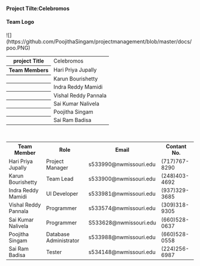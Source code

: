 <html>
<head>
<h4>Project Tilte:Celebromos</h4>
<h4>Team Logo</h4>
<p>![](https://github.com/PoojithaSingam/projectmanagement/blob/master/docs/poo.PNG) </p>
<head>
<body>
<table>
<tr>
<th>project Title</th>
<td>Celebromos</td>
</tr>
<tr>
<th>Team Members</th>
<td>Hari Priya Jupally</td>
</tr>
<tr>
<th></th>
<td>Karun Bourishetty</td>
</tr>
<tr>
<th></th>
<td>Indra Reddy Mamidi</td>
</tr>
<tr>
<th></th>
<td>Vishal Reddy Pannala</td>
</tr>
<tr>
<th></th>
<td>Sai Kumar Nalivela</td>
</tr>
<tr>
<th></th>
<td>Poojitha Singam</td>
</tr>
<tr>
<th></th>
<td>Sai Ram Badisa</td>
</tr>
</table>
<br>
<table>
<tr>
<th>Team Member</th>
<th>Role</th>
<th>Email</th>
<th>Contant No.</th>
</tr>
<tr>
<td>Hari Priya Jupally</td>
<td>Project Manager</td>
<td>s533990@nwmissouri.edu</td>
<td>(717)767-8290</td>
</tr>
<tr>
<td>Karun Bourishetty</td>
<td>Team Lead</td>
<td>s533900@nwmissouri.edu</td>
<td>(248)403-4692</td>
</tr>
<tr>
<td>Indra Reddy Mamidi</td>
<td>UI Developer</td>
<td>s533981@nwmissouri.edu</td>
<td>(937)329-3685</td>
</tr>
<tr>
<td>Vishal Reddy Pannala</td>
<td>Programmer</td>
<td>s533574@nwmissouri.edu</td>
<td>(309)318-9305</td>
</tr>
<tr>
<td>Sai Kumar Nalivela</td>
<td>Programmer</td>
<td>S533628@nwmissouri.edu</td>
<td>(660)528-0637</td>
</tr>
<tr>
<td>Poojitha Singam</td>
<td>Database Administrator</td>
<td>s533988@nwmissouri.edu</td>
<td>(660)528-0558</td>
</tr>
<tr>
<td>Sai Ram Badisa</td>
<td>Tester</td>
<td>s534148@nwmissouri.edu</td>
<td>(224)256-6987</td>
</tr>
</table>
</body>
</html>